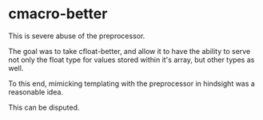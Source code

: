 # cmacro-better

This is severe abuse of the preprocessor.

The goal was to take cfloat-better, and allow it to have the ability to serve not only the float type for values stored within it's array, but other types as well.

To this end, mimicking templating with the preprocessor in hindsight was a reasonable idea.

This can be disputed.
